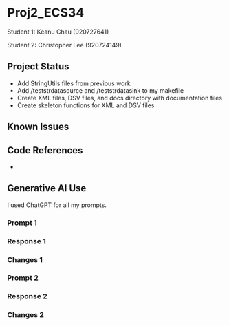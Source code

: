 # Proj2_ECS34
Student 1: Keanu Chau (920727641)

Student 2: Christopher Lee (920724149)

## Project Status
* Add StringUtils files from previous work
* Add /teststrdatasource and /teststrdatasink to my makefile
* Create XML files, DSV files, and docs directory with documentation files
* Create skeleton functions for XML and DSV files



## Known Issues

## Code References
* 

## Generative AI Use
I used ChatGPT for all my prompts.

### Prompt 1

### Response 1


### Changes 1


### Prompt 2

### Response 2

### Changes 2
